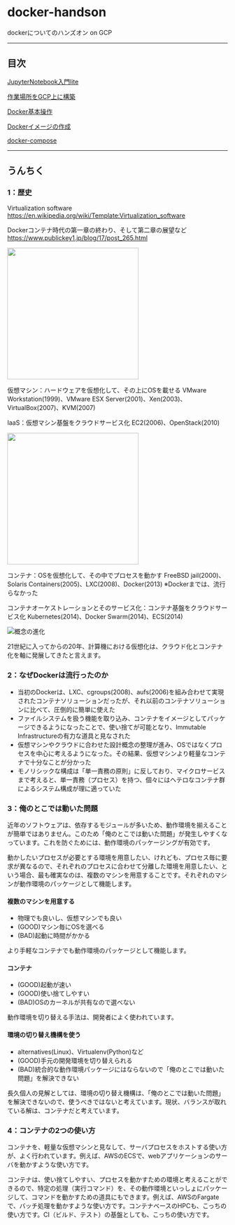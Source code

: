 # docker-handson

dockerについてのハンズオン on GCP

----

## 目次

[JupyterNotebook入門lite](JupyterNotebook入門lite.ipynb)

[作業場所をGCP上に構築](作業場所をGCP上に構築.ipynb)

[Docker基本操作](Docker基本操作.ipynb)

[Dockerイメージの作成](dockerfile-demo/Dockerイメージの作成.ipynb)

[docker-compose](compose-demo/docker-compose.ipynb)

----

## うんちく

### 1：歴史

Virtualization software  
https://en.wikipedia.org/wiki/Template:Virtualization_software

Dockerコンテナ時代の第一章の終わり、そして第二章の展望など  
https://www.publickey1.jp/blog/17/post_265.html

<img src=https://docs.docker.com/images/VM%402x.png width=300/>

仮想マシン：ハードウェアを仮想化して、その上にOSを載せる
VMware Workstation(1999)、VMware ESX Server(2001)、Xen(2003)、VirtualBox(2007)、KVM(2007)

IaaS：仮想マシン基盤をクラウドサービス化
EC2(2006)、OpenStack(2010)

<img src=https://docs.docker.com/images/Container%402x.png width=300/>

コンテナ：OSを仮想化して、その中でプロセスを動かす
FreeBSD jail(2000)、Solaris Containers(2005)、LXC(2008)、Docker(2013)
※Dockerまでは、流行らなかった

コンテナオーケストレーションとそのサービス化：コンテナ基盤をクラウドサービス化
Kubernetes(2014)、Docker Swarm(2014)、ECS(2014)

![概念の進化](https://g.gravizo.com/svg?digraph%20G%20{仮想マシン->IaaS;仮想マシン->コンテナ;コンテナ->コンテナオーケストレーションとそのサービス化;IaaS->コンテナオーケストレーションとそのサービス化;})

21世紀に入ってからの20年、計算機における仮想化は、クラウド化とコンテナ化を軸に発展してきたと言えます。

### 2：なぜDockerは流行ったのか

* 当初のDockerは、LXC、cgroups(2008)、aufs(2006)を組み合わせて実現されたコンテナソリューションだったが、それ以前のコンテナソリューションに比べて、圧倒的に簡単に使えた
* ファイルシステムを扱う機能を取り込み、コンテナをイメージとしてパッケージできるようになったことで、使い捨てが可能となり、Immutable Infrastructureの有力な道具と見なされた
* 仮想マシンやクラウドに合わせた設計概念の整理が進み、OSではなくプロセスを中心に考えるようになった。その結果、仮想マシンより軽量なコンテナで十分なことが分かった
* モノリシックな構成は「単一責務の原則」に反しており、マイクロサービスまで考えると、単一責務（プロセス）を持つ、個々にはヘテロなコンテナ群によるシステム構成が理に適っていた

### 3：俺のとこでは動いた問題

近年のソフトウェアは、依存するモジュールが多いため、動作環境を揃えることが簡単ではありません。このため「俺のとこでは動いた問題」が発生しやすくなっています。これを防ぐためには、動作環境のパッケージングが有効です。

動かしたいプロセスが必要とする環境を用意したい、けれども、プロセス毎に要求が異なるので、それぞれのプロセスに合わせて分離した環境を用意したい、という場合、最も確実なのは、複数のマシンを用意することです。それぞれのマシンが動作環境のパッケージとして機能します。

#### 複数のマシンを用意する

* 物理でも良いし、仮想マシンでも良い
* (GOOD)マシン毎にOSを選べる
* (BAD)起動に時間がかかる

より手軽なコンテナでも動作環境のパッケージとして機能します。

#### コンテナ

* (GOOD)起動が速い
* (GOOD)使い捨てしやすい
* (BAD)OSのカーネルが共有なので選べない

動作環境を切り替える手法は、開発者によく使われています。

#### 環境の切り替え機構を使う

* alternatives(Linux)、Virtualenv(Python)など
* (GOOD)手元の開発環境を切り替えられる
* (BAD)統合的な動作環境パッケージにはならないので「俺のとこでは動いた問題」を解決できない

長久個人の見解としては、環境の切り替え機構は、「俺のとこでは動いた問題」を解決できないので、使うべきではないと考えています。現状、バランスが取れている解は、コンテナだと考えています。

### 4：コンテナの2つの使い方

コンテナを、軽量な仮想マシンと見なして、サーバプロセスをホストする使い方が、よく行われています。例えば、AWSのECSで、webアプリケーションのサーバを動かすような使い方です。

コンテナは、使い捨てしやすい、プロセスを動かすための環境と考えることができるので、特定の処理（実行コマンド）を、その動作環境といっしょにパッケージして、コマンドを動かすための道具にもできます。例えば、AWSのFargateで、バッチ処理を動かすような使い方です。コンテナベースのHPCも、こっちの使い方です。CI（ビルド、テスト）の基盤としても、こっちの使い方です。
